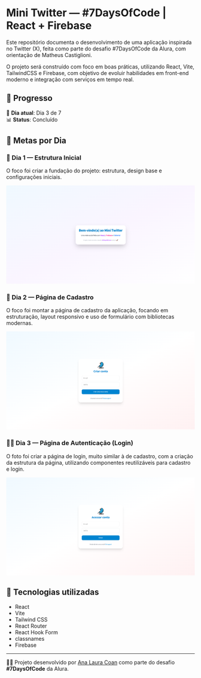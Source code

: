 # Mini Twitter — #7DaysOfCode | React + Firebase

Este repositório documenta o desenvolvimento de uma aplicação inspirada no Twitter (X), feita como parte do desafio #7DaysOfCode da Alura, com orientação de Matheus Castiglioni.

O projeto será construído com foco em boas práticas, utilizando React, Vite, TailwindCSS e Firebase, com objetivo de evoluir habilidades em front-end moderno e integração com serviços em tempo real.

## 🚀 Progresso

📆 **Dia atual**: Dia 3 de 7  
📊 **Status**: Concluído

## 📌 Metas por Dia

### 🧩 Dia 1 — Estrutura Inicial
O foco foi criar a fundação do projeto: estrutura, design base e configurações iniciais.

![Estrutura Inicial](./src/assets/images/home_page.png)

### 🧱 Dia 2 — Página de Cadastro
O foco foi montar a página de cadastro da aplicação, focando em estruturação, layout responsivo e uso de formulário com bibliotecas modernas.

![Página de Cadastro](./src/assets/images/register_page.png)

### 🧑‍💻 Dia 3 — Página de Autenticação (Login)
O foto foi criar a página de login, muito similar à de cadastro, com a criação da estrutura da página, utilizando componentes reutilizáveis para cadastro e login.

![Página de Login](./src/assets/images/login_page.png)

## 🧰 Tecnologias utilizadas

- React
- Vite
- Tailwind CSS
- React Router
- React Hook Form
- classnames
- Firebase

---

👩‍💻 Projeto desenvolvido por [Ana Laura Coan](https://www.linkedin.com/in/analauracoan/) como parte do desafio **#7DaysOfCode** da Alura.
